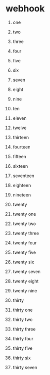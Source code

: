 # webhook

1. one

2. two

3. three

4. four

5. five

6. six

7. seven

8. eight

9. nine

10. ten

11. eleven

12. twelve

13. thirteen

14. fourteen

15. fifteen

16. sixteen

17. seventeen

18. eighteen

19. nineteen

20. twenty

21. twenty one

22. twenty two

23. twenty three

24. twenty four

25. twenty five

26. twenty six

27. twenty seven

28. twenty eight

29. twenty nine

30. thirty

31. thirty one

32. thirty two

33. thirty three

34. thirty four

35. thirty five

36. thirty six

37. thirty seven
